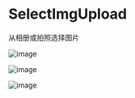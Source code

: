 # SelectImgUpload

从相册或拍照选择图片

![image](http://github.com/linqingshanlinqingshan/SelectImgUpload/raw/master/images/images_folder/Screenshot_2019-02-12-09-22-23-611.png.png)

![image](http://github.com/linqingshanlinqingshan/SelectImgUpload/raw/master/images/images_folder/Screenshot_2019-02-12-16-08-57-880.png.png.png)

![image](http://github.com/linqingshanlinqingshan/SelectImgUpload/raw/master/images/images_folder/Screenshot_2019-02-12-16-09-12-194.png.png.png)
